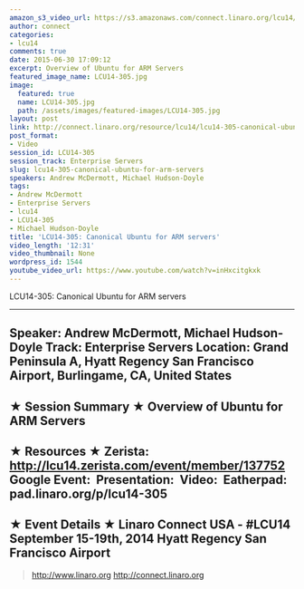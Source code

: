 ```yaml
---
amazon_s3_video_url: https://s3.amazonaws.com/connect.linaro.org/lcu14/videos/09-17-Wednesday/LCU14-305-+Canonical+Ubuntu+for+ARM+servers.mp4
author: connect
categories:
- lcu14
comments: true
date: 2015-06-30 17:09:12
excerpt: Overview of Ubuntu for ARM Servers
featured_image_name: LCU14-305.jpg
image:
  featured: true
  name: LCU14-305.jpg
  path: /assets/images/featured-images/LCU14-305.jpg
layout: post
link: http://connect.linaro.org/resource/lcu14/lcu14-305-canonical-ubuntu-for-arm-servers/
post_format:
- Video
session_id: LCU14-305
session_track: Enterprise Servers
slug: lcu14-305-canonical-ubuntu-for-arm-servers
speakers: Andrew McDermott, Michael Hudson-Doyle
tags:
- Andrew McDermott
- Enterprise Servers
- lcu14
- LCU14-305
- Michael Hudson-Doyle
title: 'LCU14-305: Canonical Ubuntu for ARM servers'
video_length: '12:31'
video_thumbnail: None
wordpress_id: 1544
youtube_video_url: https://www.youtube.com/watch?v=inHxcitgkxk
---
```


LCU14-305: Canonical Ubuntu for ARM servers

---------------------------------------------------

Speaker: Andrew McDermott, Michael Hudson-Doyle
Track: Enterprise Servers
Location: Grand Peninsula A, Hyatt Regency San Francisco Airport, Burlingame, CA, United States
---------------------------------------------------

★ Session Summary ★
Overview of Ubuntu for ARM Servers
---------------------------------------------------

★ Resources ★
Zerista: http://lcu14.zerista.com/event/member/137752
Google Event: 
Presentation: 
Video: 
Eatherpad: pad.linaro.org/p/lcu14-305
---------------------------------------------------

★ Event Details ★
Linaro Connect USA - #LCU14
September 15-19th, 2014
Hyatt Regency San Francisco Airport
---------------------------------------------------

> http://www.linaro.org
> http://connect.linaro.org